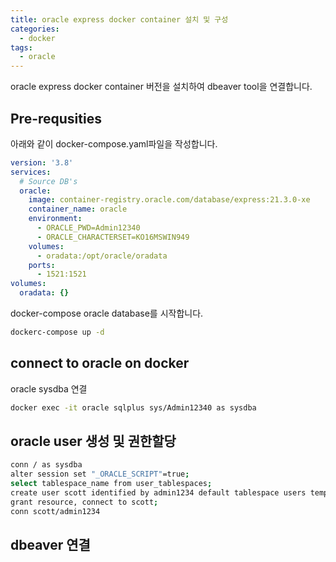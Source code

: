 ```yaml
---
title: oracle express docker container 설치 및 구성 
categories:
  - docker 
tags:
  - oracle
---
```


oracle express docker container 버전을 설치하여 dbeaver tool을 연결합니다.

##  Pre-requsities
아래와 같이 docker-compose.yaml파일을 작성합니다.  

```yaml
version: '3.8'
services:
  # Source DB's
  oracle:
    image: container-registry.oracle.com/database/express:21.3.0-xe
    container_name: oracle
    environment:
      - ORACLE_PWD=Admin12340
      - ORACLE_CHARACTERSET=KO16MSWIN949
    volumes:
      - oradata:/opt/oracle/oradata
    ports:
      - 1521:1521
volumes:
  oradata: {}
```

docker-compose oracle database를 시작합니다.

```bash
dockerc-compose up -d 
```

## connect to oracle on docker

oracle sysdba 연결

```bash
docker exec -it oracle sqlplus sys/Admin12340 as sysdba
```
## oracle user 생성 및 권한할당 
```bash
conn / as sysdba
alter session set "_ORACLE_SCRIPT"=true;
select tablespace_name from user_tablespaces;
create user scott identified by admin1234 default tablespace users temporary tablespace temp;
grant resource, connect to scott;
conn scott/admin1234
```

## dbeaver 연결

<figure style="width: 100%" class="align-center">
  <img src="{{ site.url }}{{ site.baseurl }}/assets/images/docker/create-connect-for-oracle.png" alt="">
  <figcaption></figcaption>
</figure> 

<figure style="width: 100%" class="align-center">
  <img src="{{ site.url }}{{ site.baseurl }}/assets/images/docker/select-oracle.png" alt="">
  <figcaption></figcaption>
</figure> 

<figure style="width: 100%" class="align-center">
  <img src="{{ site.url }}{{ site.baseurl }}/assets/images/docker/set-oracle-info.png" alt="">
  <figcaption></figcaption>
</figure> 

<figure style="width: 100%" class="align-center">
  <img src="{{ site.url }}{{ site.baseurl }}/assets/images/docker/download-oracle-driver.png" alt="">
  <figcaption></figcaption>
</figure> 

<figure style="width: 100%" class="align-center">
  <img src="{{ site.url }}{{ site.baseurl }}/assets/docker/images/starting-oracle.png" alt="">
  <figcaption></figcaption>
</figure> 